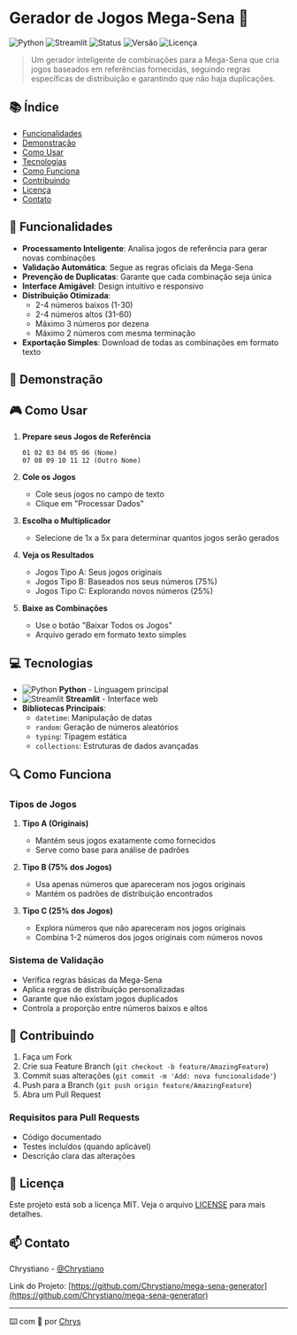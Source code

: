 # Gerador de Jogos Mega-Sena 🎲

![Python](https://img.shields.io/badge/Python-100%25-14354C.svg?style=flat&logo=python)
![Streamlit](https://img.shields.io/badge/Streamlit-FF4B4B.svg?style=flat&logo=Streamlit&logoColor=white)
![Status](https://img.shields.io/badge/Status-Em%20Desenvolvimento-yellow)
![Versão](https://img.shields.io/badge/Versão-1.0.0--alpha-blue)
![Licença](https://img.shields.io/badge/Licença-MIT-green)

> Um gerador inteligente de combinações para a Mega-Sena que cria jogos baseados em referências fornecidas, seguindo regras específicas de distribuição e garantindo que não haja duplicações.

## 📚 Índice

- [Funcionalidades](#-funcionalidades)
- [Demonstração](#-demonstração)
- [Como Usar](#-como-usar)
- [Tecnologias](#-tecnologias)
- [Como Funciona](#-como-funciona)
- [Contribuindo](#-contribuindo)
- [Licença](#-licença)
- [Contato](#-contato)

## 🚀 Funcionalidades

- **Processamento Inteligente**: Analisa jogos de referência para gerar novas combinações
- **Validação Automática**: Segue as regras oficiais da Mega-Sena
- **Prevenção de Duplicatas**: Garante que cada combinação seja única
- **Interface Amigável**: Design intuitivo e responsivo
- **Distribuição Otimizada**: 
  - 2-4 números baixos (1-30)
  - 2-4 números altos (31-60)
  - Máximo 3 números por dezena
  - Máximo 2 números com mesma terminação
- **Exportação Simples**: Download de todas as combinações em formato texto

## 🎥 Demonstração

## 🎮 Como Usar

1. **Prepare seus Jogos de Referência**
   ```
   01 02 03 04 05 06 (Nome)
   07 08 09 10 11 12 (Outro Nome)
   ```

2. **Cole os Jogos**
   - Cole seus jogos no campo de texto
   - Clique em "Processar Dados"

3. **Escolha o Multiplicador**
   - Selecione de 1x a 5x para determinar quantos jogos serão gerados

4. **Veja os Resultados**
   - Jogos Tipo A: Seus jogos originais
   - Jogos Tipo B: Baseados nos seus números (75%)
   - Jogos Tipo C: Explorando novos números (25%)

5. **Baixe as Combinações**
   - Use o botão "Baixar Todos os Jogos"
   - Arquivo gerado em formato texto simples

## 💻 Tecnologias

- ![Python](https://img.shields.io/badge/-Python-14354C?style=flat&logo=python) **Python** - Linguagem principal
- ![Streamlit](https://img.shields.io/badge/-Streamlit-FF4B4B?style=flat&logo=Streamlit&logoColor=white) **Streamlit** - Interface web
- **Bibliotecas Principais**:
  - `datetime`: Manipulação de datas
  - `random`: Geração de números aleatórios
  - `typing`: Tipagem estática
  - `collections`: Estruturas de dados avançadas

## 🔍 Como Funciona

### Tipos de Jogos

1. **Tipo A (Originais)**
   - Mantém seus jogos exatamente como fornecidos
   - Serve como base para análise de padrões

2. **Tipo B (75% dos Jogos)**
   - Usa apenas números que apareceram nos jogos originais
   - Mantém os padrões de distribuição encontrados

3. **Tipo C (25% dos Jogos)**
   - Explora números que não apareceram nos jogos originais
   - Combina 1-2 números dos jogos originais com números novos

### Sistema de Validação

- Verifica regras básicas da Mega-Sena
- Aplica regras de distribuição personalizadas
- Garante que não existam jogos duplicados
- Controla a proporção entre números baixos e altos

## 🤝 Contribuindo

1. Faça um Fork
2. Crie sua Feature Branch (`git checkout -b feature/AmazingFeature`)
3. Commit suas alterações (`git commit -m 'Add: nova funcionalidade'`)
4. Push para a Branch (`git push origin feature/AmazingFeature`)
5. Abra um Pull Request

### Requisitos para Pull Requests

- Código documentado
- Testes incluídos (quando aplicável)
- Descrição clara das alterações

## 📄 Licença

Este projeto está sob a licença MIT. Veja o arquivo [LICENSE](LICENSE) para mais detalhes.

## 📫 Contato

Chrystiano - [@Chrystiano](https://github.com/Chrystiano)

Link do Projeto: [https://github.com/Chrystiano/mega-sena-generator](https://github.com/Chrystiano/mega-sena-generator)

---

⌨️ com 💙 por [Chrys](https://github.com/Chrystiano)
